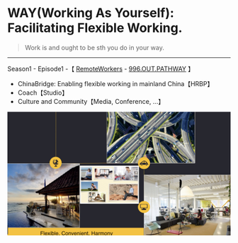 # WAY(Working As Yourself): Facilitating Flexible Working.

> Work is and ought to be sth you do in your way.

---
Season1 - Episode1 -【 [RemoteWorkers](https://github.com/search?o=desc&q=remote+job&s=stars&type=Repositories) - [996.OUT.PATHWAY](https://github.com/Edening/996.OUT.Pathways) 】
* ChinaBridge: Enabling flexible working in mainland China【HRBP】
* Coach【Studio】
* Culture and Community【Media, Conference, …】

![Vision](6628D401-57A0-4762-B98D-89E9098A73E3.jpeg)

